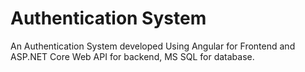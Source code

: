 # Authentication System
An Authentication System developed Using Angular for Frontend and ASP.NET Core Web API for backend, MS SQL for database.
